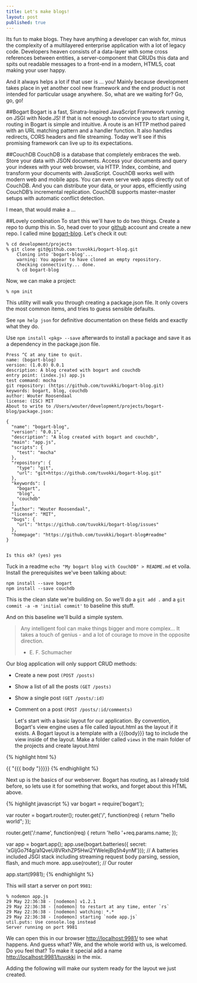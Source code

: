 ```yaml
---
title: Let's make blogs!
layout: post
published: true
---
```

Its fun to make blogs. They have anything a developer can wish for, minus the complexity of a multilayered enterprise application with a lot of legacy code. Developers heaven consists of a data-layer with some cross references between entities, a server-component that CRUDs this data and spits out readable messages to a front-end in a modern, HTML5, coat making your user happy.

And it always helps a lot if that user is ... you! Mainly because development takes place in yet another cool new framework and the end product is not intended for particular usage anywhere. So, what are we waiting for? Go, go, go!

##Bogart
Bogart is a fast, Sinatra-Inspired JavaScript Framework running on JSGI with Node.JS! If that is not enough to convince you to start using it, routing in Bogart is simple and intuitive. A route is an HTTP method paired with an URL matching pattern and a handler function. It also handles redirects, CORS headers and file streaming. Today we'll see if this promising framework can live up to its expectations.

##CouchDB
CouchDB is a database that completely embraces the web. Store your data with JSON documents. Access your documents and query your indexes with your web browser, via HTTP. Index, combine, and transform your documents with JavaScript. CouchDB works well with modern web and mobile apps. You can even serve web apps directly out of CouchDB. And you can distribute your data, or your apps, efficiently using CouchDB’s incremental replication. CouchDB supports master-master setups with automatic conflict detection.

I mean, that would make a ...

##Lovely combination
To start this we'll have to do two things. Create a repo to dump this in. So, head over to your [github](https://github.com) account and create a new repo. I called mine [bogart-blog](https://github.com/tuvokki/bogart-blog). Let's check it out:

    % cd development/projects                                                                                                                                 % git clone git@github.com:tuvokki/bogart-blog.git
        Cloning into 'bogart-blog'...
        warning: You appear to have cloned an empty repository.
        Checking connectivity... done.
        % cd bogart-blog 

Now, we can make a project:

    % npm init
This utility will walk you through creating a package.json file.
It only covers the most common items, and tries to guess sensible defaults.

See `npm help json` for definitive documentation on these fields
and exactly what they do.

Use `npm install <pkg> --save` afterwards to install a package and
save it as a dependency in the package.json file.


    Press ^C at any time to quit.
    name: (bogart-blog) 
    version: (1.0.0) 0.0.1
    description: A blog created with bogart and couchdb
    entry point: (index.js) app.js
    test command: mocha
    git repository: (https://github.com/tuvokki/bogart-blog.git) 
    keywords: bogart, blog, couchdb
    author: Wouter Roosendaal
    license: (ISC) MIT
    About to write to /Users/wouter/development/projects/bogart-blog/package.json:
    
    {
      "name": "bogart-blog",
      "version": "0.0.1",
      "description": "A blog created with bogart and couchdb",
      "main": "app.js",
      "scripts": {
        "test": "mocha"
      },
      "repository": {
        "type": "git",
        "url": "git+https://github.com/tuvokki/bogart-blog.git"
      },
      "keywords": [
        "bogart",
        "blog",
        "couchdb"
      ],
      "author": "Wouter Roosendaal",
      "license": "MIT",
      "bugs": {
        "url": "https://github.com/tuvokki/bogart-blog/issues"
      },
      "homepage": "https://github.com/tuvokki/bogart-blog#readme"
    }
    
    
    Is this ok? (yes) yes
Tuck in a readme `echo "My bogart blog with CouchDB" > README.md` et voila. 
Install the prerequisites we've been talking about:

    npm install --save bogart
    npm install --save couchdb

This is the clean slate we're building on. So we'll do a `git add .` and a `git commit -a -m 'initial commit'` to baseline this stuff.

And on this baseline we'll build a simple system. 

> Any intelligent fool can make things bigger and more complex... It
> takes a touch of genius - and a lot of courage to move in the opposite
> direction.
>  - E. F. Schumacher

Our blog application will only support CRUD methods:

 - Create a new post `(POST /posts)`
 - Show a list of all the posts `(GET
   /posts)`
 - Show a single post `(GET /posts/:id)`
 - Comment on a post `(POST
   /posts/:id/comments)`
   
   Let's start with a basic layout for our application. By convention, Bogart's view engine uses a file called layout.html as the layout if it exists. A Bogart layout is a template with a {{{body}}} tag to include the view inside of the layout. Make a folder called `views` in the main folder of the projects and create layout.html

{% highlight html %}
<!DOCTYPE html PUBLIC "-//W3C//DTD XHTML 1.0 Strict//EN" "http://www.w3.org/TR/xhtml1/DTD/xhtml1-strict.dtd">

<html>
<head>
  <title>{{ "{{ title "}}}}</title>
</head>
<body>
  {{ "{{{ body "}}}}}
</body>
</html>
{% endhighlight %}

Next up is the basics of our webserver. Bogart has routing, as I already told before, so lets use it for something that works, and forget about this HTML above.

{% highlight javascript %}
var bogart = require('bogart');

var router = bogart.router();
router.get('/', function(req) { 
      return "hello world"; 
});

router.get('/:name', function(req) {
      return 'hello '+req.params.name;
});

var app = bogart.app();
app.use(bogart.batteries({ secret: 'xGljGo7f4g/a1QveU8VRxhZP5Hwi2YWelejBq5h4ynM'})); // A batteries included JSGI stack including streaming request body parsing, session, flash, and much more.
app.use(router); // Our router

app.start(9981);
{% endhighlight %}

This will start a server on port `9981`:

    % nodemon app.js 
    29 May 22:36:38 - [nodemon] v1.2.1
    29 May 22:36:38 - [nodemon] to restart at any time, enter `rs`
    29 May 22:36:38 - [nodemon] watching: *.*
    29 May 22:36:38 - [nodemon] starting `node app.js`
    util.puts: Use console.log instead
    Server running on port 9981
   
   We can open this in our browser [http://localhost:9981/](http://localhost:9981/) to see what happens. And guess what? We, and the whole world with us, is welcomed. Do you feel that? To make it special add a name [http://localhost:9981/tuvokki](http://localhost:9981/tuvokki) in the mix.

Adding the following will make our system ready for the layout we just created.
